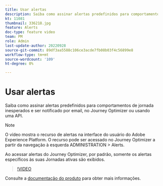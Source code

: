 ```yaml
---
title: Usar alertas
description: Saiba como assinar alertas predefinidos para comportamentos de jornada inesperados e ser notificado por email, no Journey Optimizer ou usando uma API.
kt: 11081
thumbnail: 336218.jpg
feature: Alerts
doc-type: feature video
team: PM
role: Admin
last-update-author: 20220928
source-git-commit: 89df3aa5588c106ce3acde7fb08b03f4c56899e8
workflow-type: tm+mt
source-wordcount: '109'
ht-degree: 0%

---
```



# Usar alertas

Saiba como assinar alertas predefinidos para comportamentos de jornada inesperados e ser notificado por email, no Journey Optimizer ou usando uma API.

>[!NOTE]
>
>O vídeo mostra o recurso de alertas na interface do usuário do Adobe Experience Platform. O recurso pode ser acessado no Journey Optimizer a partir da navegação à esquerda ADMINISTRATION > Alerts.
>
>
>Ao acessar alertas do Journey Optimizer, por padrão, somente os alertas específicos às suas Jornadas ativas são exibidos.

>[!VIDEO](https://video.tv.adobe.com/v/336218?quality=12)

Consulte a [documentação do produto](https://experienceleague.adobe.com/docs/journey-optimizer/using/reporting/alerts.html?lang=en) para obter mais informações.
